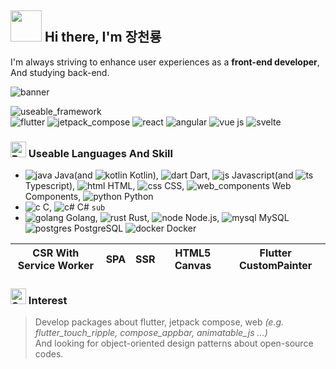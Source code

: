 ## <img src="https://user-images.githubusercontent.com/74038190/213844263-a8897a51-32f4-4b3b-b5c2-e1528b89f6f3.png" width="50px" style="max-width: 100%;"> Hi there, I'm 장천룡
I'm always striving to enhance user experiences as a __front-end developer__, And studying back-end.

![banner](https://github.com/MTtankkeo/MTtankkeo/assets/122026021/7a9531b5-3362-4b04-b055-abfc1e8efdf0)

![useable_framework](https://github.com/MTtankkeo/MTtankkeo/assets/122026021/92c8587c-d3a8-4577-9c7e-33ac02b7f4b1)<br>
![flutter](https://github.com/MTtankkeo/MTtankkeo/assets/122026021/0a387d95-9e84-47c0-8037-ef41b6194f8c)
![jetpack_compose](https://github.com/MTtankkeo/MTtankkeo/assets/122026021/622adf43-6617-48f6-9b96-d229e506698e)
![react](https://github.com/MTtankkeo/MTtankkeo/assets/122026021/81b9585d-4cf9-484c-a221-d72d2bc1c5fd)
![angular](https://github.com/MTtankkeo/MTtankkeo/assets/122026021/f1427c66-774f-4dcd-8e8f-5d4e660f347b)
![vue js](https://github.com/MTtankkeo/MTtankkeo/assets/122026021/ce5252df-60bc-43df-a40c-4c6e69dda3b1)
![svelte](https://github.com/MTtankkeo/MTtankkeo/assets/122026021/57e8e278-114d-4673-8371-b8d999f23964)

### <img src="https://raw.githubusercontent.com/Tarikul-Islam-Anik/Animated-Fluent-Emojis/master/Emojis/Hand%20gestures/Brain.png" alt="Brain" width="25" height="25" /> Useable Languages And Skill
- ![java](https://github.com/MTtankkeo/MTtankkeo/assets/122026021/7c7856a3-2511-4e2a-acf3-4e4fec8b6f36) Java(and ![kotlin](https://github.com/MTtankkeo/MTtankkeo/assets/122026021/e8481ab8-23bd-4d98-ab6b-1f6d2cab201a) Kotlin), ![dart](https://github.com/MTtankkeo/MTtankkeo/assets/122026021/9bafcc19-94d3-4d8f-9c6a-565ef53d5053) Dart, ![js](https://github.com/MTtankkeo/MTtankkeo/assets/122026021/6d617b09-907d-4e8a-9c78-cf690f1aaa40) Javascript(and ![ts](https://github.com/MTtankkeo/MTtankkeo/assets/122026021/74ec3007-de2f-4368-a71a-bbf59c555f9c) Typescript), ![html](https://github.com/MTtankkeo/MTtankkeo/assets/122026021/e646422e-c326-4082-b179-46faa8f5044e) HTML, ![css](https://github.com/MTtankkeo/MTtankkeo/assets/122026021/0300c14d-9429-43ad-8f74-0a2471daeff0) CSS, ![web_components](https://github.com/MTtankkeo/MTtankkeo/assets/122026021/a351e3bc-aed9-450f-a735-17efd60fecd5) Web Components, ![python](https://github.com/MTtankkeo/MTtankkeo/assets/122026021/cce1f9b5-9737-4b22-9668-5a7a45f1f624) Python
- ![c](https://github.com/MTtankkeo/MTtankkeo/assets/122026021/ea3ca71d-c2f3-4926-937f-6db4e21af0a3) C, ![c#](https://github.com/MTtankkeo/MTtankkeo/assets/122026021/2cb508d4-d8f4-4603-aae2-5285f89f5ece) C# `sub`
- ![golang](https://github.com/MTtankkeo/MTtankkeo/assets/122026021/2ffa8bba-5fe8-42bf-8aa9-237206e58103) Golang, ![rust](https://github.com/MTtankkeo/MTtankkeo/assets/122026021/9393278f-c0e0-4270-a20f-24b0a7352a74) Rust, ![node](https://github.com/MTtankkeo/MTtankkeo/assets/122026021/28fdfe01-b256-4784-9ba7-2791660ad23f) Node.js, ![mysql](https://github.com/MTtankkeo/MTtankkeo/assets/122026021/92635560-1c24-4b33-b5fb-3a7e8b415f66) MySQL ![postgres](https://github.com/user-attachments/assets/fca21a9a-9305-4ae7-9529-644b2d8eb29b) PostgreSQL ![docker](https://github.com/user-attachments/assets/0adf795e-ec88-44eb-8fba-c9d27a24a912) Docker

<table>
  <thead>
    <tr>
      <th>CSR With Service Worker</th>
      <th>SPA</th>
      <th>SSR</th>
      <th>HTML5 Canvas</th>
      <th>Flutter CustomPainter</th>
    </tr>
  </tbody>
</table>

### <img src="https://raw.githubusercontent.com/Tarikul-Islam-Anik/Animated-Fluent-Emojis/master/Emojis/Smilies/Smiling%20Face%20with%20Heart-Eyes.png" alt="Smiling Face with Heart-Eyes" width="25" height="25" /> Interest
> Develop packages about flutter, jetpack compose, web _(e.g. flutter_touch_ripple, compose_appbar, animatable_js ...)_<br>
> And looking for object-oriented design patterns about open-source codes.
